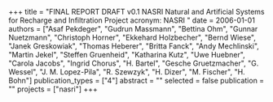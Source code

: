 +++
title = "FINAL REPORT DRAFT v0.1 NASRI Natural and Artificial Systems for Recharge and Infiltration  Project acronym: NASRI "
date = 2006-01-01
authors = ["Asaf Pekdeger", "Gudrun Massmann", "Bettina Ohm", "Gunnar Nuetzmann", "Christoph Horner", "Ekkehard Holzbecher", "Bernd Wiese", "Janek Greskowiak", "Thomas Heberer", "Britta Fanck", "Andy Mechlinski", "Martin Jekel", "Steffen Gruenheid", "Katharina Kutz", "Uwe Huebner", "Carola Jacobs", "Ingrid Chorus", "H. Bartel", "Gesche Gruetzmacher", "G. Wessel", "J. M. Lopez-Pila", "R. Szewzyk", "H. Dizer", "M. Fischer", "H. Bohn"]
publication_types = ["4"]
abstract = ""
selected = false
publication = ""
projects = ["nasri"]
+++

